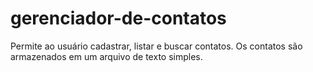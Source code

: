 # gerenciador-de-contatos
Permite ao usuário cadastrar, listar e buscar  contatos. Os contatos são armazenados em um arquivo de texto simples.

